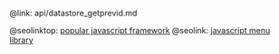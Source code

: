 @link: api/datastore_getprevid.md

@seolinktop: [popular javascript framework](https://webix.com)
@seolink: [javascript menu library](https://webix.com/widget/menu/)